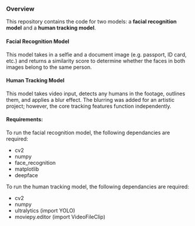 ### Overview
This repository contains the code for two models: a **facial recognition model** and a **human tracking model**.

#### Facial Recognition Model
This model takes in a selfie and a document image (e.g. passport, ID card, etc.) and returns a similarity score to determine whether the faces in both images belong to the same person.

#### Human Tracking Model
This model takes video input, detects any humans in the footage, outlines them, and applies a blur effect. The blurring was added for an artistic project; however, the core tracking features function independently.

#### Requirements:
To run the facial recognition model, the following dependancies are required:
  - cv2
  - numpy
  - face_recognition
  - matplotlib
  - deepface

To run the human tracking model, the following dependancies are required:
  - cv2
  - numpy
  - ultralytics (import YOLO)
  - moviepy.editor (import VideoFileClip)


